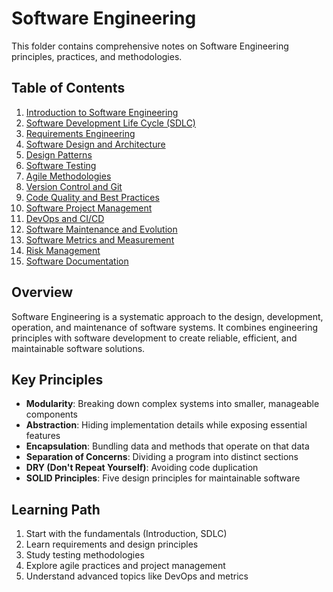 # Software Engineering

This folder contains comprehensive notes on Software Engineering principles, practices, and methodologies.

## Table of Contents

1. [Introduction to Software Engineering](01-introduction-to-software-engineering.md)
2. [Software Development Life Cycle (SDLC)](02-software-development-life-cycle.md)
3. [Requirements Engineering](03-requirements-engineering.md)
4. [Software Design and Architecture](04-software-design-architecture.md)
5. [Design Patterns](05-design-patterns.md)
6. [Software Testing](06-software-testing.md)
7. [Agile Methodologies](07-agile-methodologies.md)
8. [Version Control and Git](08-version-control-git.md)
9. [Code Quality and Best Practices](09-code-quality-best-practices.md)
10. [Software Project Management](10-software-project-management.md)
11. [DevOps and CI/CD](11-devops-cicd.md)
12. [Software Maintenance and Evolution](12-software-maintenance-evolution.md)
13. [Software Metrics and Measurement](13-software-metrics-measurement.md)
14. [Risk Management](14-risk-management.md)
15. [Software Documentation](15-software-documentation.md)

## Overview

Software Engineering is a systematic approach to the design, development, operation, and maintenance of software systems. It combines engineering principles with software development to create reliable, efficient, and maintainable software solutions.

## Key Principles

- **Modularity**: Breaking down complex systems into smaller, manageable components
- **Abstraction**: Hiding implementation details while exposing essential features
- **Encapsulation**: Bundling data and methods that operate on that data
- **Separation of Concerns**: Dividing a program into distinct sections
- **DRY (Don't Repeat Yourself)**: Avoiding code duplication
- **SOLID Principles**: Five design principles for maintainable software

## Learning Path

1. Start with the fundamentals (Introduction, SDLC)
2. Learn requirements and design principles
3. Study testing methodologies
4. Explore agile practices and project management
5. Understand advanced topics like DevOps and metrics
